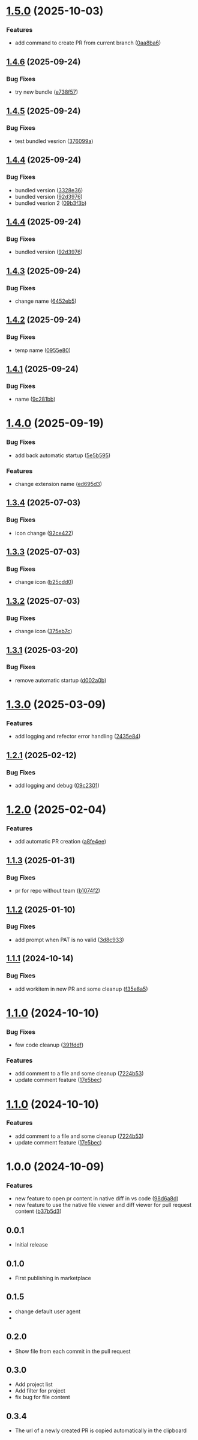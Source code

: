 # [1.5.0](https://github.com/damhau/azdo-pull-request/compare/v1.4.6...v1.5.0) (2025-10-03)


### Features

* add command to create PR from current branch ([0aa8ba6](https://github.com/damhau/azdo-pull-request/commit/0aa8ba6de20d0cc2794571b5b9f9de66e7dc4097))

## [1.4.6](https://github.com/damhau/azdo-pull-request/compare/v1.4.5...v1.4.6) (2025-09-24)


### Bug Fixes

* try new bundle ([e738f57](https://github.com/damhau/azdo-pull-request/commit/e738f573013320a16849e47b785e13f0b293a504))

## [1.4.5](https://github.com/damhau/azdo-pull-request/compare/v1.4.4...v1.4.5) (2025-09-24)


### Bug Fixes

* test bundled vesrion ([376099a](https://github.com/damhau/azdo-pull-request/commit/376099a98b18ff3a4e0c769e60a7a0414d894d32))

## [1.4.4](https://github.com/damhau/azdo-pull-request/compare/v1.4.3...v1.4.4) (2025-09-24)


### Bug Fixes

* bundled version ([3328e36](https://github.com/damhau/azdo-pull-request/commit/3328e36bd2f05b67a540fbae4940b34ab96b25c6))
* bundled version ([92d3976](https://github.com/damhau/azdo-pull-request/commit/92d397620351fbf61f6624e58f752e0674c9a67f))
* bundled vesrion 2 ([09b3f3b](https://github.com/damhau/azdo-pull-request/commit/09b3f3b70b66024e17ef261a2a69bb871db00e9c))

## [1.4.4](https://github.com/damhau/azdo-pull-request/compare/v1.4.3...v1.4.4) (2025-09-24)


### Bug Fixes

* bundled version ([92d3976](https://github.com/damhau/azdo-pull-request/commit/92d397620351fbf61f6624e58f752e0674c9a67f))

## [1.4.3](https://github.com/damhau/azdo-pull-request/compare/v1.4.2...v1.4.3) (2025-09-24)


### Bug Fixes

* change name ([6452eb5](https://github.com/damhau/azdo-pull-request/commit/6452eb5e19290bb9538f34c98adf2d30b4933032))

## [1.4.2](https://github.com/damhau/azdo-pull-request/compare/v1.4.1...v1.4.2) (2025-09-24)


### Bug Fixes

* temp name ([0955e80](https://github.com/damhau/azdo-pull-request/commit/0955e80511da9599ce600ccf066280f23a42d5db))

## [1.4.1](https://github.com/damhau/azdo-pull-request/compare/v1.4.0...v1.4.1) (2025-09-24)


### Bug Fixes

* name ([9c281bb](https://github.com/damhau/azdo-pull-request/commit/9c281bbfdcdebe08de83a684e50b9eb6089abcf7))

# [1.4.0](https://github.com/damhau/azdo-pull-request/compare/v1.3.4...v1.4.0) (2025-09-19)


### Bug Fixes

* add back automatic startup ([5e5b595](https://github.com/damhau/azdo-pull-request/commit/5e5b59558f063e976d6e6edaa7c5145542553512))


### Features

* change extension name ([ed695d3](https://github.com/damhau/azdo-pull-request/commit/ed695d3bbae2d210e19993526126fe48a93bd035))

## [1.3.4](https://github.com/damhau/azdo-pull-request/compare/v1.3.3...v1.3.4) (2025-07-03)


### Bug Fixes

* icon change ([92ce422](https://github.com/damhau/azdo-pull-request/commit/92ce422d55bb15a7fe84900d17db9339ec853662))

## [1.3.3](https://github.com/damhau/azdo-pull-request/compare/v1.3.2...v1.3.3) (2025-07-03)


### Bug Fixes

* change icon ([b25cdd0](https://github.com/damhau/azdo-pull-request/commit/b25cdd07061a1d8a24a4816e12dae351fe0e7534))

## [1.3.2](https://github.com/damhau/azdo-pull-request/compare/v1.3.1...v1.3.2) (2025-07-03)


### Bug Fixes

* change icon ([375eb7c](https://github.com/damhau/azdo-pull-request/commit/375eb7ce98d4de61277689f50e28bdbe877599e6))

## [1.3.1](https://github.com/damhau/azdo-pull-request/compare/v1.3.0...v1.3.1) (2025-03-20)


### Bug Fixes

* remove automatic startup ([d002a0b](https://github.com/damhau/azdo-pull-request/commit/d002a0bb8a2f5a6843723c619cbd9a6b701c4184))

# [1.3.0](https://github.com/damhau/azdo-pull-request/compare/v1.2.1...v1.3.0) (2025-03-09)


### Features

* add logging and refector error handling ([2435e84](https://github.com/damhau/azdo-pull-request/commit/2435e84b386f75b667060bf1b50246a761c2816a))

## [1.2.1](https://github.com/damhau/azdo-pull-request/compare/v1.2.0...v1.2.1) (2025-02-12)


### Bug Fixes

* add logging and debug ([09c2301](https://github.com/damhau/azdo-pull-request/commit/09c2301bb275de74b4f9ec71b12ce3997ae9143e))

# [1.2.0](https://github.com/damhau/azdo-pull-request/compare/v1.1.3...v1.2.0) (2025-02-04)


### Features

* add automatic PR creation ([a8fe4ee](https://github.com/damhau/azdo-pull-request/commit/a8fe4ee42a5d803c70c42c3c9238c8a405dc491c))

## [1.1.3](https://github.com/damhau/azdo-pull-request/compare/v1.1.2...v1.1.3) (2025-01-31)


### Bug Fixes

* pr for repo without team ([b1074f2](https://github.com/damhau/azdo-pull-request/commit/b1074f2afdafc43d9e365f267f405656e7367e05))

## [1.1.2](https://github.com/damhau/azdo-pull-request/compare/v1.1.1...v1.1.2) (2025-01-10)


### Bug Fixes

* add prompt when PAT is no valid ([3d8c933](https://github.com/damhau/azdo-pull-request/commit/3d8c933b3309b4a7a337d61c7b0634ef5bdf2d8d))

## [1.1.1](https://github.com/damhau/azdo-pull-request/compare/v1.1.0...v1.1.1) (2024-10-14)


### Bug Fixes

* add workitem in new PR and some cleanup ([f35e8a5](https://github.com/damhau/azdo-pull-request/commit/f35e8a511528b1608eef0d97fad79e1e34a4f838))

# [1.1.0](https://github.com/damhau/azdo-pull-request/compare/v1.0.0...v1.1.0) (2024-10-10)


### Bug Fixes

* few code cleanup ([391fddf](https://github.com/damhau/azdo-pull-request/commit/391fddf9bd0cea2f91ee000cd1d8335e7b90c390))


### Features

* add comment to a file and some cleanup ([7224b53](https://github.com/damhau/azdo-pull-request/commit/7224b53a22616d88fda613b476d67260e4502211))
* update comment feature ([17e5bec](https://github.com/damhau/azdo-pull-request/commit/17e5bec9846cb1e73ea31bc9105fec009efa7d05))

# [1.1.0](https://github.com/damhau/azdo-pull-request/compare/v1.0.0...v1.1.0) (2024-10-10)


### Features

* add comment to a file and some cleanup ([7224b53](https://github.com/damhau/azdo-pull-request/commit/7224b53a22616d88fda613b476d67260e4502211))
* update comment feature ([17e5bec](https://github.com/damhau/azdo-pull-request/commit/17e5bec9846cb1e73ea31bc9105fec009efa7d05))

# 1.0.0 (2024-10-09)


### Features

* new feature to open pr content in native diff in vs code ([98d6a8d](https://github.com/damhau/azdo-pull-request/commit/98d6a8d7245d6b94c3e809e84a6847ccd8b770a6))
* new feature to use the native file viewer and diff viewer for pull request content ([b37b5d3](https://github.com/damhau/azdo-pull-request/commit/b37b5d3a468cad6f9c94c53120efbd6d438a2ccd))

## 0.0.1

- Initial release

## 0.1.0

- First publishing in marketplace

## 0.1.5

- change default user agent
-
## 0.2.0

- Show file from each commit in the pull request

## 0.3.0

- Add project list
- Add filter for project
- fix bug for file content


## 0.3.4

- The url of a newly created PR is copied automatically in the clipboard
